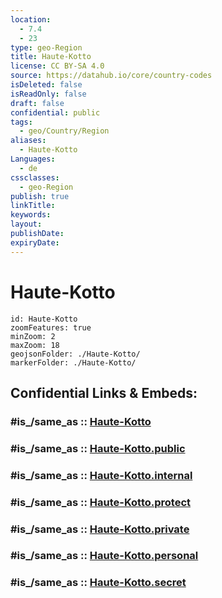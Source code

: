```yaml
---
location:
  - 7.4
  - 23
type: geo-Region
title: Haute-Kotto
license: CC BY-SA 4.0
source: https://datahub.io/core/country-codes
isDeleted: false
isReadOnly: false
draft: false
confidential: public
tags:
  - geo/Country/Region
aliases:
  - Haute-Kotto
Languages:
  - de
cssclasses:
  - geo-Region
publish: true
linkTitle:
keywords:
layout:
publishDate:
expiryDate:
---
```


# Haute-Kotto

```leaflet
id: Haute-Kotto
zoomFeatures: true 
minZoom: 2 
maxZoom: 18
geojsonFolder: ./Haute-Kotto/
markerFolder: ./Haute-Kotto/
```


## Confidential Links & Embeds: 

### #is_/same_as :: [Haute-Kotto](/_Standards/Earth/Continent/Africa/Africa~Central/Central_African_Rep/prefectures~Central_African_Rep/Haute-Kotto.md) 

### #is_/same_as :: [Haute-Kotto.public](/_public/Earth/Continent/Africa/Africa~Central/Central_African_Rep/prefectures~Central_African_Rep/Haute-Kotto.public.md) 

### #is_/same_as :: [Haute-Kotto.internal](/_internal/Earth/Continent/Africa/Africa~Central/Central_African_Rep/prefectures~Central_African_Rep/Haute-Kotto.internal.md) 

### #is_/same_as :: [Haute-Kotto.protect](/_protect/Earth/Continent/Africa/Africa~Central/Central_African_Rep/prefectures~Central_African_Rep/Haute-Kotto.protect.md) 

### #is_/same_as :: [Haute-Kotto.private](/_private/Earth/Continent/Africa/Africa~Central/Central_African_Rep/prefectures~Central_African_Rep/Haute-Kotto.private.md) 

### #is_/same_as :: [Haute-Kotto.personal](/_personal/Earth/Continent/Africa/Africa~Central/Central_African_Rep/prefectures~Central_African_Rep/Haute-Kotto.personal.md) 

### #is_/same_as :: [Haute-Kotto.secret](/_secret/Earth/Continent/Africa/Africa~Central/Central_African_Rep/prefectures~Central_African_Rep/Haute-Kotto.secret.md)

